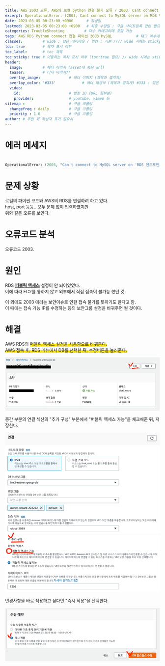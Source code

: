 ```yaml
---
title: AWS 2003 오류. AWS와 로컬 python 연결 불가 오류 / 2003, Cant connect to MySQL server on RDS (timed out)  # 제목
excerpt: OperationalError: (2003, Cant connect to MySQL server on RDS 엔드포인트 경로 (timed out)) # 서브 타이틀
date: 2023-03-05 00:23:00 +0900      # 작성일
lastmod: 2023-03-05 00:23:00 +0900   # 최종 수정일 : 구글 사이트등록 관련 필요
categories: TroubleShooting         # 다수 카테고리에 포함 가능
tags: AWS RDS Python connect 연결 파이썬 2003 MySQL           # 태그 복수개 가능
classes:         # wide : 넓은 레이아웃 / 빈칸 : 기본 //// wide 시에는 sticky toc 불가
toc: true        # 목차 표시 여부
toc_label:       # toc 제목
toc_sticky: true # 이동하는 목차 표시 여부 (toc:true 필요) // wide 시에는 sticky toc 불가
header: 
  image:         # 헤더 이미지 (asset내 혹은 url)
  teaser:        # 티저 이미지??
  overlay_image:             # 헤더 이미지 (제목과 겹치게)
  overlay_color: '#333'            # 헤더 배경색 (제목과 겹치게) #333 : 짙은 회색
  video:
    id:                      # 영상 ID (URL 뒷부분)
    provider:                # youtube, vimeo 등
sitemap :                    # 구글 크롤링
  changefreq : daily         # 구글 크롤링
  priority : 1.0             # 구글 크롤링
author: # 주인 외 작성자 표기 필요시
---
```

<!--postNo: 20230305_001-->

# 에러 메세지

```python

OperationalError: (2003, "Can't connect to MySQL server on 'RDS 엔드포인트 경로. 가명처리' (timed out)")

```


# 문제 상황

로컬의 파이썬 코드와 AWS의 RDS를 연결하려 하고 있다.  
host, port 등등.. 모두 문제 없이 입력하였지만  
위와 같은 오류를 보인다.  

# 오류코드 분석

오류코드 2003.  


# 원인

RDS **<u>퍼블릭 엑세스</u>** 설정이 안 되어있었다.  
이에 따라 EC2를 통하지 않고 외부에서 직접 접속이 불가능 했던 것.  

이 외에도 2003 에러는 보안이슈로 인한 접속 불가를 뜻하기도 한다고 함.  
이 때에는 접속 가능 IP를 수정하는 등의 보안그룹 설정을 바꿔주면 될 것이다.  


# 해결

AWS RDS의 <span style='background:linear-gradient(to top, #FFE400 50%, transparent 50%)'> 퍼블릭 엑세스 설정을 사용함으로</spam> 바꿔준다.  
AWS 접속 후, RDS 메뉴에서 DB를 선택한 뒤, 수정버튼을 눌러준다.  

![](/assets/images/20230305_001_001.png)  

중간 부분의 연결 섹션의 "추가 구성" 부분에서 "퍼블릭 엑세스 가능"을 체크해준 뒤, 저장한다.  

![](/assets/images/20230305_001_002.png)  

변경사항을 바로 적용하고 싶다면 "즉시 적용"을 선택한다.  

![](/assets/images/20230305_001_003.png)  



